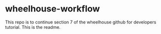 # wheelhouse-workflow
This repo is to continue section 7 of the wheelhouse github for developers tutorial.
This is the readme.
